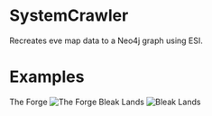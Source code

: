 # SystemCrawler
Recreates eve map data to a Neo4j graph using ESI.
# Examples
The Forge
![The Forge](http://i.imgur.com/t8EsNuJ.png)
Bleak Lands
![Bleak Lands](http://i.imgur.com/RIC67ps.png)
